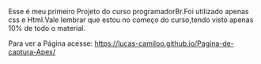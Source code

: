 Esse é meu primeiro Projeto do curso programadorBr.Foi utilizado apenas css e Html.Vale lembrar que estou no começo do curso,tendo visto apenas 10% de todo o material.

Para ver a Página acesse: https://lucas-camiloo.github.io/Pagina-de-captura-Apex/
